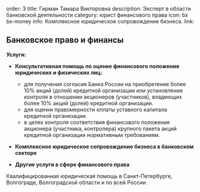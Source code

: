 order: 3
title: Гирман Тамара Викторовна
description: Эксперт в области банковской деятельности
category: юрист финансового права
icon: bx bx-money
info:  Комплексное юридическое сопровождение бизнеса.
link:

## Банковское право и финансы

**Услуги:**

* **Консультативная помощь по оценке финансового положения юридических и физических лиц:**
    *  для получения согласия Банка России на приобретение более 10% акций (долей) кредитной организации или установление контроля в отношении акционеров (участников), владеющих более 10% акций (долей) кредитной организации.
    *  для оценки правомерности оплаты уставного капитала кредитной организации.
    *  в целях контроля соответствия финансового положения акционера (участника, контролера) крупного пакета акций кредитной организации нормативным требованиям.

* **Комплексное юридическое сопровождение бизнеса в банковском секторе**

* **Другие услуги в сфере финансового права**

Квалифицированная юридическая помощь в Санкт-Петербурге, Волгограде, Волгоградской области и по всей России.